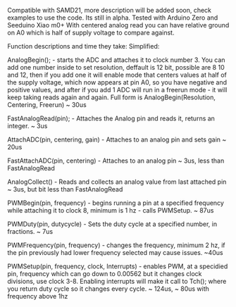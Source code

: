 Compatible with SAMD21, more description will be added soon, check examples to use the code. Its still in alpha.
Tested with Arduino Zero and Seeduino Xiao m0+
With centered analog read you can have relative ground on A0 which is half of supply voltage to compare against.

Function descriptions and time they take:
Simplified:

AnalogBegin(); - starts the ADC and attaches it to clock number 3. You can add one number inside to set resolution, deffault is 12 bit, possible are 8 10 and 12, then if you add one it will enable mode that centers values at half of the supply voltage, which now appears at pin A0, so you have negative and positive values, and after if you add 1 ADC will run in a freerun mode - it will keep taking reads again and again. Full form is AnalogBegin(Resolution, Centering, Freerun) ~ 30us

FastAnalogRead(pin); - Attaches the Analog pin and reads it, returns an integer. ~ 3us

AttachADC(pin, centering, gain) - Attaches to an analog pin and sets gain ~ 20us

FastAttachADC(pin, centering) - Attaches to an analog pin ~ 3us, less than FastAnalogRead

AnalogCollect() - Reads and collects an analog value from last attached pin ~ 3us, but bit less than FastAnalogRead


PWMBegin(pin, frequency) - begins running a pin at a specified frequency while attaching it to clock 8, minimum is 1 hz - calls PWMSetup. ~ 87us

PWMDuty(pin, dutycycle) - Sets the duty cycle at a specified number, in fractions. ~ 7us

PWMFrequency(pin, frequency) - changes the frequency, minimum 2 hz, if the pin previously had lower frequency selected may cause issues. ~40us

PWMSetup(pin, frequency, clock, Interrupts) - enables PWM, at a specidied pin, frequency which can go down to 0.00562 but it changes clock divisions, use clock 3-8. Enabling interrupts will make it call to Tch(); where you return duty cycle so it changes every cycle. ~ 124us, ~ 80us with frequency above 1hz


